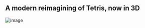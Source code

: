 ## A modern reimagining of Tetris, now in 3D

![image](https://github.com/user-attachments/assets/750c627d-c98c-4caa-a522-2eb29148b1b8)
